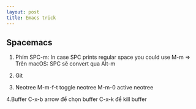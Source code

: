 ```yaml
---
layout: post
title: Emacs trick
---
```


## Spacemacs 

1. Phím SPC-m:
In case SPC prints regular space you could use M-m
=> Trên macOS: SPC sẽ convert qua Alt-m

2. Git 


3. Neotree
M-m-f-t toggle neotree
M-m-0 active neotree

4.Buffer
C-x-b arrow để chọn buffer
C-x-k để kill buffer
